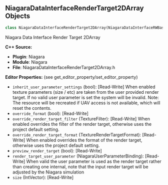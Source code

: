 ## NiagaraDataInterfaceRenderTarget2DArray Objects

```python
class NiagaraDataInterfaceRenderTarget2DArray(NiagaraDataInterfaceRWBase)
```

Niagara Data Interface Render Target 2DArray

**C++ Source:**

- **Plugin**: Niagara
- **Module**: Niagara
- **File**: NiagaraDataInterfaceRenderTarget2DArray.h

**Editor Properties:** (see get_editor_property/set_editor_property)

- ``inherit_user_parameter_settings`` (bool):  [Read-Write] When enabled texture parameters (size / etc) are taken from the user provided render target.
  If no valid user parameter is set the system will be invalid.
  Note: The resource will be recreated if UAV access is not available, which will reset the contents.
- ``override_format`` (bool):  [Read-Write]
- ``override_render_target_filter`` (TextureFilter):  [Read-Write] When enabled overrides the filter of the render target, otherwise uses the project default setting.
- ``override_render_target_format`` (TextureRenderTargetFormat):  [Read-Write] When enabled overrides the format of the render target, otherwise uses the project default setting.
- ``preview_render_target`` (bool):  [Read-Write]
- ``render_target_user_parameter`` (NiagaraUserParameterBinding):  [Read-Write] When valid the user parameter is used as the render target rather than creating one internal, note that the input render target will be adjusted by the Niagara simulation
- ``size`` (IntVector):  [Read-Write]

<a id="unreal.NiagaraDataInterfaceRenderTargetCube"></a>